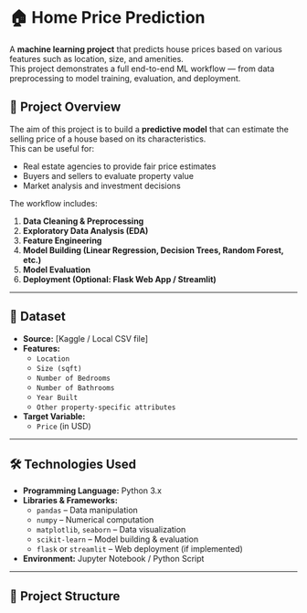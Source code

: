 ﻿# 🏠 Home Price Prediction

A **machine learning project** that predicts house prices based on various features such as location, size, and amenities.  
This project demonstrates a full end-to-end ML workflow — from data preprocessing to model training, evaluation, and deployment.



## 📖 Project Overview
The aim of this project is to build a **predictive model** that can estimate the selling price of a house based on its characteristics.  
This can be useful for:
- Real estate agencies to provide fair price estimates
- Buyers and sellers to evaluate property value
- Market analysis and investment decisions

The workflow includes:
1. **Data Cleaning & Preprocessing**
2. **Exploratory Data Analysis (EDA)**
3. **Feature Engineering**
4. **Model Building (Linear Regression, Decision Trees, Random Forest, etc.)**
5. **Model Evaluation**
6. **Deployment (Optional: Flask Web App / Streamlit)**

---

## 📂 Dataset
- **Source:** [Kaggle / Local CSV file]  
- **Features:**  
  - `Location`
  - `Size (sqft)`
  - `Number of Bedrooms`
  - `Number of Bathrooms`
  - `Year Built`
  - `Other property-specific attributes`
- **Target Variable:**  
  - `Price` (in USD)

---

## 🛠 Technologies Used
- **Programming Language:** Python 3.x
- **Libraries & Frameworks:**
  - `pandas` – Data manipulation
  - `numpy` – Numerical computation
  - `matplotlib`, `seaborn` – Data visualization
  - `scikit-learn` – Model building & evaluation
  - `flask` or `streamlit` – Web deployment (if implemented)
- **Environment:** Jupyter Notebook / Python Script

---

## 📂 Project Structure



